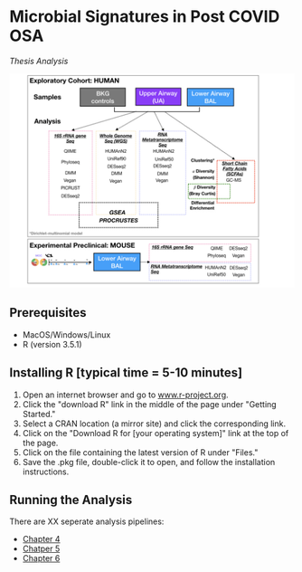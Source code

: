 # Microbial Signatures in Post COVID OSA
*Thesis Analysis*

![Analysis Schematic](https://github.com/segalmicrobiomelab/functional_microbiomics/blob/master/Analytical%20schema.001.jpeg)

## Prerequisites
* MacOS/Windows/Linux
* R (version 3.5.1)

## Installing R [typical time = 5-10 minutes]
1. Open an internet browser and go to www.r-project.org.
2. Click the "download R" link in the middle of the page under "Getting Started."
3. Select a CRAN location (a mirror site) and click the corresponding link.
4. Click on the "Download R for [your operating system]" link at the top of the page.
5. Click on the file containing the latest version of R under "Files."
6. Save the .pkg file, double-click it to open, and follow the installation instructions.


## Running the Analysis
There are XX seperate analysis pipelines:
* [Chapter 4]()
* [Chatper 5]()
* [Chapter 6]()
